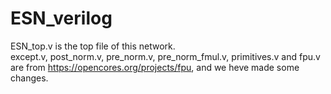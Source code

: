 # ESN_verilog
ESN_top.v is the top file of this network.  
except.v, post_norm.v, pre_norm.v, pre_norm_fmul.v, primitives.v and fpu.v are from https://opencores.org/projects/fpu, and we heve made some changes.
